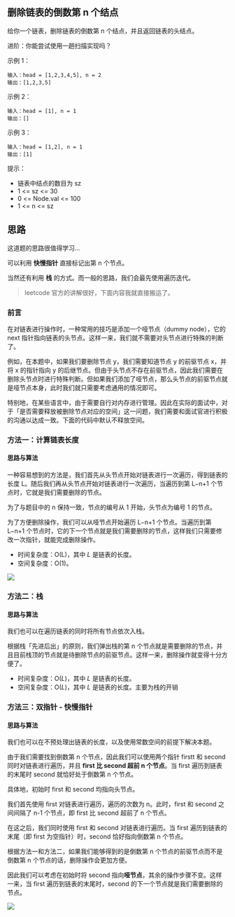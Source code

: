 ## 删除链表的倒数第 n 个结点

给你一个链表，删除链表的倒数第 n 个结点，并且返回链表的头结点。

进阶：你能尝试使用一趟扫描实现吗？

示例 1：

```
输入：head = [1,2,3,4,5], n = 2
输出：[1,2,3,5]
```


示例 2：

```
输入：head = [1], n = 1
输出：[]
```


示例 3：

```
输入：head = [1,2], n = 1
输出：[1]
```


提示：

- 链表中结点的数目为 sz
- 1 <= sz <= 30
- 0 <= Node.val <= 100
- 1 <= n <= sz

## 思路

这道题的思路很值得学习...

可以利用 **快慢指针** 直接标记出第 n 个节点。

当然还有利用 **栈** 的方式。而一般的思路，我们会最先使用遍历迭代。

> leetcode 官方的讲解很好，下面内容我就直接搬运了。

### 前言

在对链表进行操作时，一种常用的技巧是添加一个哑节点（dummy node），它的 next 指针指向链表的头节点。这样一来，我们就不需要对头节点进行特殊的判断了。

例如，在本题中，如果我们要删除节点 y，我们需要知道节点 y 的前驱节点 x，并将 x 的指针指向 y 的后继节点。但由于头节点不存在前驱节点，因此我们需要在删除头节点时进行特殊判断。但如果我们添加了哑节点，那么头节点的前驱节点就是哑节点本身，此时我们就只需要考虑通用的情况即可。

特别地，在某些语言中，由于需要自行对内存进行管理。因此在实际的面试中，对于「是否需要释放被删除节点对应的空间」这一问题，我们需要和面试官进行积极的沟通以达成一致。下面的代码中默认不释放空间。

### 方法一：计算链表长度

#### 思路与算法

一种容易想到的方法是，我们首先从头节点开始对链表进行一次遍历，得到链表的长度 L。随后我们再从头节点开始对链表进行一次遍历，当遍历到第 L−n+1 个节点时，它就是我们需要删除的节点。

为了与题目中的 n 保持一致，节点的编号从 1 开始，头节点为编号 1 的节点。

为了方便删除操作，我们可以从哑节点开始遍历 L−n+1 个节点。当遍历到第 L−n+1 个节点时，它的下一个节点就是我们需要删除的节点，这样我们只需要修改一次指针，就能完成删除操作。

- 时间复杂度：O(L)，其中 *L* 是链表的长度。
- 空间复杂度：O(1)。

![](https://zenon-1255868537.cos.ap-guangzhou.myqcloud.com/blogPicture/20210221221947.png?imageMogr2/thumbnail/!30p)

### 方法二：栈

#### 思路与算法

我们也可以在遍历链表的同时将所有节点依次入栈。

根据栈「先进后出」的原则，我们弹出栈的第 n 个节点就是需要删除的节点，并且目前栈顶的节点就是待删除节点的前驱节点。这样一来，删除操作就变得十分方便了。

- 时间复杂度：O(*L*)，其中 *L* 是链表的长度。
- 空间复杂度：O(*L*)，其中 *L* 是链表的长度。主要为栈的开销

### 方法三：双指针 - 快慢指针

#### 思路与算法

我们也可以在不预处理出链表的长度，以及使用常数空间的前提下解决本题。

由于我们需要找到倒数第 n 个节点，因此我们可以使用两个指针 firstt 和 second 同时对链表进行遍历，并且 **first 比 second 超前 n 个节点**。当 first 遍历到链表的末尾时 second 就恰好处于倒数第 n 个节点。

具体地，初始时 first 和 second 均指向头节点。

我们首先使用 first 对链表进行遍历，遍历的次数为 n。此时，first 和 second 之间间隔了 n-1 个节点，即 first 比 second 超前了 n 个节点。

在这之后，我们同时使用 first 和 second 对链表进行遍历。当 first 遍历到链表的末尾（即 first 为空指针）时，second 恰好指向倒数第 n 个节点。

根据方法一和方法二，如果我们能够得到的是倒数第 n 个节点的前驱节点而不是倒数第 n 个节点的话，删除操作会更加方便。

因此我们可以考虑在初始时将 second 指向**哑节点**，其余的操作步骤不变。这样一来，当 first 遍历到链表的末尾时，second 的下一个节点就是我们需要删除的节点。

![](https://zenon-1255868537.cos.ap-guangzhou.myqcloud.com/blogPicture/20210221222030.png?imageMogr2/thumbnail/!40p)

